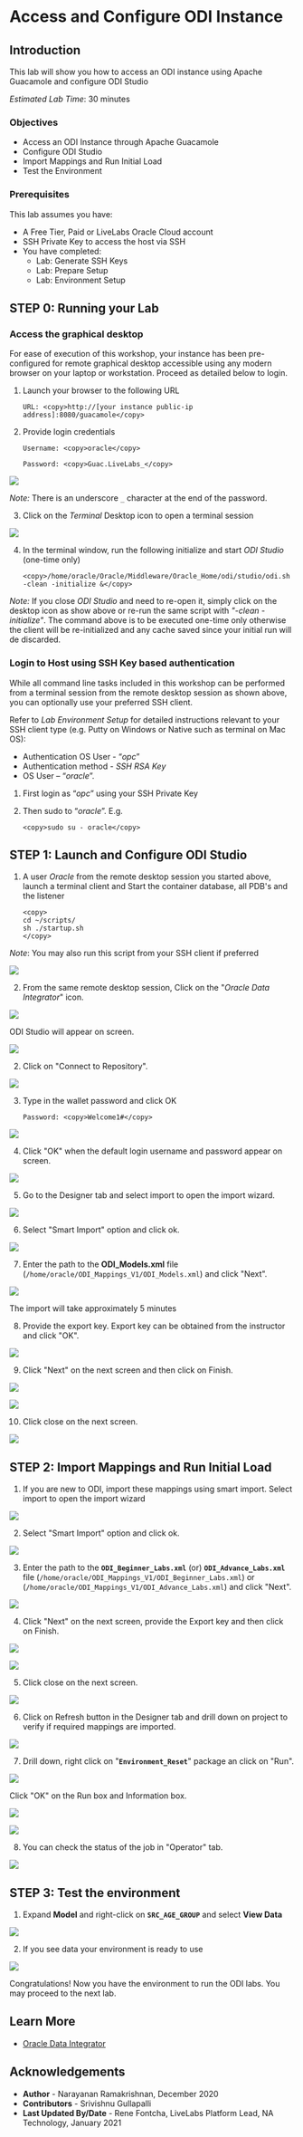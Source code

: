 # Access and Configure ODI Instance

## Introduction
This lab will show you how to access an ODI instance using Apache Guacamole and configure ODI Studio

*Estimated Lab Time*: 30 minutes

### Objectives
* Access an ODI Instance through Apache Guacamole
* Configure ODI Studio
* Import Mappings and Run Initial Load
* Test the Environment

### Prerequisites
This lab assumes you have:
- A Free Tier, Paid or LiveLabs Oracle Cloud account
- SSH Private Key to access the host via SSH
- You have completed:
    - Lab: Generate SSH Keys
    - Lab: Prepare Setup
    - Lab: Environment Setup

## **STEP 0**: Running your Lab
### Access the graphical desktop
For ease of execution of this workshop, your instance has been pre-configured for remote graphical desktop accessible using any modern browser on your laptop or workstation. Proceed as detailed below to login.

1. Launch your browser to the following URL

    ```
    URL: <copy>http://[your instance public-ip address]:8080/guacamole</copy>
    ```

2. Provide login credentials

    ```
    Username: <copy>oracle</copy>
    ```
    ```
    Password: <copy>Guac.LiveLabs_</copy>
    ```

  ![](./images/guacamole-login.png " ")

  *Note:* There is an underscore `_` character at the end of the password.

3. Click on the *Terminal* Desktop icon to open a terminal session

  ![](./images/guacamole-landing.png " ")


4. In the terminal window, run the following initialize and start *ODI Studio* (one-time only)

    ```
    <copy>/home/oracle/Oracle/Middleware/Oracle_Home/odi/studio/odi.sh -clean -initialize &</copy>
    ```

  *Note:* If you close *ODI Studio* and need to re-open it, simply click on the desktop icon as show above or re-run the same script with *"-clean -initialize"*. The command above is to be executed one-time only otherwise the client will be re-initialized and any cache saved since your initial run will de discarded.

### Login to Host using SSH Key based authentication
While all command line tasks included in this workshop can be performed from a terminal session from the remote desktop session as shown above, you can optionally use your preferred SSH client.

Refer to *Lab Environment Setup* for detailed instructions relevant to your SSH client type (e.g. Putty on Windows or Native such as terminal on Mac OS):
  - Authentication OS User - “*opc*”
  - Authentication method - *SSH RSA Key*
  - OS User – “*oracle*”.

1. First login as “*opc*” using your SSH Private Key

2. Then sudo to “*oracle*”. E.g.

    ```
    <copy>sudo su - oracle</copy>
    ```

## **STEP 1:** Launch and Configure ODI Studio

1. A user *Oracle* from the remote desktop session you started above, launch a terminal client and Start the container database, all PDB's and the listener

    ```
    <copy>
    cd ~/scripts/  
    sh ./startup.sh
    </copy>
    ```

  *Note*: You may also run this script from your SSH client if preferred

  ![](./images/db-startup.png " ")

2. From the same remote desktop session, Click on the "*Oracle Data Integrator*" icon.

  ![](./images/guacamole-landing-odi-studio.png " ")    

  ODI Studio will appear on screen.

  ![](./images/odi_studio_1.png " ")    

2. Click on "Connect to Repository".

  ![](./images/odi_studio_2a.png " ")

3. Type in the wallet password and click OK

    ```
    Password: <copy>Welcome1#</copy>
    ```

  ![](./images/odi_studio_2b.png " ")  

4. Click "OK" when the default login username and password appear on screen.

  ![](./images/odi_studio_3.png " ")

5. Go to the Designer tab and select import to open the import wizard.

  ![](./images/odi_studio_4.png " ")

6. Select "Smart Import" option and click ok.

  ![](./images/odi_studio_5a.png " ")

7.  Enter the path to the **ODI_Models.xml** file (`/home/oracle/ODI_Mappings_V1/ODI_Models.xml`) and click "Next".

  ![](./images/odi_studio_5b.png " ")  

  The import will take approximately 5 minutes

8. Provide the export key. Export key can be obtained from the instructor and click "OK".

  ![](./images/odi_studio_5c.png " ")   

9. Click "Next" on the next screen and then click on Finish.

  ![](./images/odi_studio_5d.png " ")

  ![](./images/odi_studio_5e.png " ")

10. Click close on the next screen.

  ![](./images/odi_studio_5f.png " ")

## **STEP 2:** Import Mappings and Run Initial Load

1. If you are new to ODI, import these mappings using smart import. Select import to open the import wizard

  ![](./images/odi_studio_4.png " ")  

2. Select "Smart Import" option and click ok.

  ![](./images/odi_studio_5a.png " ")

3.  Enter the path to the **`ODI_Beginner_Labs.xml`** (or) **`ODI_Advance_Labs.xml`** file (`/home/oracle/ODI_Mappings_V1/ODI_Beginner_Labs.xml`) or (`/home/oracle/ODI_Mappings_V1/ODI_Advance_Labs.xml`) and click "Next".

  ![](./images/odi_mapping_1.png " ")  

4. Click "Next" on the next screen, provide the Export key and then click on Finish.

  ![](./images/odi_mapping_2.png " ")  

  ![](./images/odi_mapping_3.png " ")  

5. Click close on the next screen.

  ![](./images/odi_mapping_4.png " ")

6. Click on Refresh button in the Designer tab and drill down on project to verify if required mappings are imported.

  ![](./images/odi_mapping_6.png " ")

7. Drill down, right click on "**`Environment_Reset`**" package an click on "Run".

  ![](./images/odi_env_reset_1a.png " ")   

   Click "OK" on the Run box and Information box.

  ![](./images/odi_env_reset_1b.png " ")   

  ![](./images/odi_env_reset_1c.png " ")   

8. You can check the status of the job in "Operator" tab.

  ![](./images/odi_env_reset_1d.png " ")  


## **STEP 3:** Test the environment

1. Expand **Model** and right-click on **`SRC_AGE_GROUP`** and select **View Data**

  ![](./images/odi_models_1.png " ")   

2. If you see data your environment is ready to use

  ![](./images/odi_models_2.png " ")      

Congratulations!  Now you have the environment to run the ODI labs. You may proceed to the next lab.

## Learn More
- [Oracle Data Integrator](https://docs.oracle.com/en/middleware/fusion-middleware/data-integrator/index.html)

## Acknowledgements

- **Author** - Narayanan Ramakrishnan, December 2020
- **Contributors** - Srivishnu Gullapalli
- **Last Updated By/Date** - Rene Fontcha, LiveLabs Platform Lead, NA Technology, January 2021

